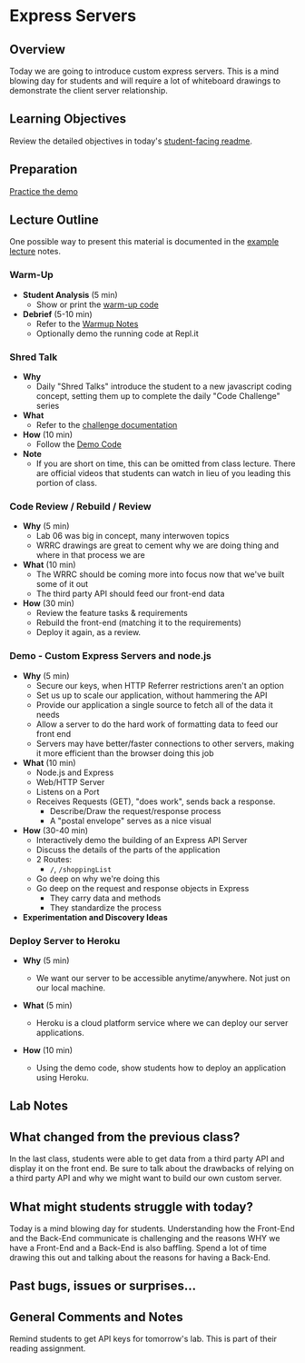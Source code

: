 # Express Servers

## Overview

Today we are going to introduce custom express servers. This is a mind blowing day for students and will require a lot of whiteboard drawings to demonstrate the client server relationship.

## Learning Objectives

Review the detailed objectives in today's [student-facing readme](../README.md).

## Preparation

[Practice the demo](../demo)

## Lecture Outline

One possible way to present this material is documented in the [example lecture](./LECTURE-EXAMPLE.md) notes.

### Warm-Up

- **Student Analysis** (5 min)
  - Show or print the [warm-up code](../warm-up/warm-up.md)
- **Debrief** (5-10 min)
  - Refer to the [Warmup Notes](../warm-up/NOTES.md)
  - Optionally demo the running code at Repl.it

### Shred Talk

- **Why**
  - Daily "Shred Talks" introduce the student to a new javascript coding concept, setting them up to complete the daily "Code Challenge" series
- **What**
  - Refer to the [challenge documentation](../challenges/README.md)
- **How** (10 min)
  - Follow the [Demo Code](../challenges/DEMO.md)
- **Note**
  - If you are short on time, this can be omitted from class lecture. There are official videos that students can watch in lieu of you leading this portion of class.

### Code Review / Rebuild / Review

- **Why** (5 min)
  - Lab 06 was big in concept, many interwoven topics
  - WRRC drawings are great to cement why we are doing thing and where in that process we are
- **What** (10 min)
  - The WRRC should be coming more into focus now that we've built some of it out
  - The third party API should feed our front-end data
- **How** (30 min)
  - Review the feature tasks & requirements
  - Rebuild the front-end (matching it to the requirements)
  - Deploy it again, as a review.

### Demo - Custom Express Servers and node.js

- **Why** (5 min)
  - Secure our keys, when HTTP Referrer restrictions aren't an option
  - Set us up to scale our application, without hammering the API
  - Provide our application a single source to fetch all of the data it needs
  - Allow a server to do the hard work of formatting data to feed our front end
  - Servers may have better/faster connections to other servers, making it more efficient than the browser doing this job
- **What** (10 min)
  - Node.js and Express
  - Web/HTTP Server
  - Listens on a Port
  - Receives Requests (GET), "does work", sends back a response.
    - Describe/Draw the request/response process
    - A "postal envelope" serves as a nice visual
- **How** (30-40 min)
  - Interactively demo the building of an Express API Server
  - Discuss the details of the parts of the application
  - 2 Routes:
    - `/`, `/shoppingList`
  - Go deep on why we're doing this
  - Go deep on the request and response objects in Express
    - They carry data and methods
    - They standardize the process
- **Experimentation and Discovery Ideas**

### Deploy Server to Heroku

- **Why** (5 min)
  - We want our server to be accessible anytime/anywhere. Not just on our local machine.

- **What** (5 min)
  - Heroku is a cloud platform service where we can deploy our server applications.

- **How** (10 min)
  - Using the demo code, show students how to deploy an application using Heroku.

## Lab Notes

## What changed from the previous class?

In the last class, students were able to get data from a third party API and display it on the front end. Be sure to talk about the drawbacks of relying on a third party API and why we might want to build our own custom server.

## What might students struggle with today?

Today is a mind blowing day for students. Understanding how the Front-End and the Back-End communicate is challenging and the reasons WHY we have a Front-End and a Back-End is also baffling. Spend a lot of time drawing this out and talking about the reasons for having a Back-End.

## Past bugs, issues or surprises...

## General Comments and Notes

Remind students to get API keys for tomorrow's lab. This is part of their reading assignment.
